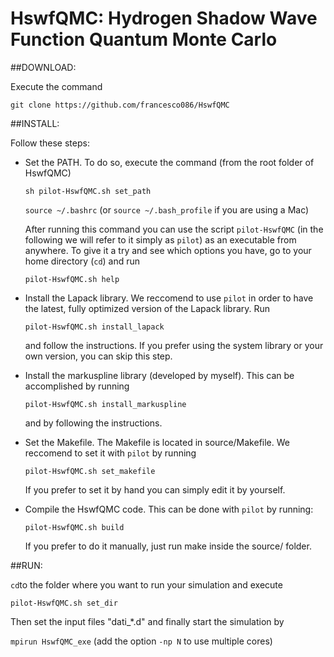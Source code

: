 # HswfQMC: Hydrogen Shadow Wave Function Quantum Monte Carlo


##DOWNLOAD:

Execute the command

  `git clone https://github.com/francesco086/HswfQMC`


##INSTALL:

Follow these steps:

* Set the PATH. To do so, execute the command (from the root folder of HswfQMC)

  `sh pilot-HswfQMC.sh set_path`
  
  `source ~/.bashrc` (or `source ~/.bash_profile` if you are using a Mac)

  After running this command you can use the script `pilot-HswfQMC` (in the following we will refer to it simply as `pilot`) as an executable from anywhere. To give it a try and see which options you have, go to your home directory (`cd`) and run
  
  `pilot-HswfQMC.sh help`

* Install the Lapack library. We reccomend to use `pilot` in order to have the latest, fully optimized version of the Lapack library. Run

  `pilot-HswfQMC.sh install_lapack`

  and follow the instructions. If you prefer using the system library or your own version, you can skip this step.
  
* Install the markuspline library (developed by myself). This can be accomplished by running

  `pilot-HswfQMC.sh install_markuspline`

  and by following the instructions.

* Set the Makefile. The Makefile is located in source/Makefile. We reccomend to set it with `pilot` by running
  
  `pilot-HswfQMC.sh set_makefile`

  If you prefer to set it by hand you can simply edit it by yourself.

* Compile the HswfQMC code. This can be done with `pilot` by running:

  `pilot-HswfQMC.sh build`

  If you prefer to do it manually, just run make inside the source/ folder.


##RUN:

`cd`to the folder where you want to run your simulation and execute

  `pilot-HswfQMC.sh set_dir`

Then set the input files "dati_*.d" and finally start the simulation by

  `mpirun HswfQMC_exe`  (add the option `-np N` to use multiple cores)


